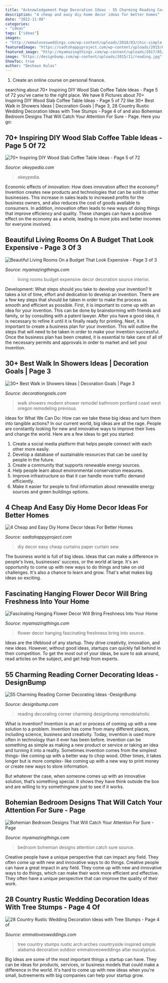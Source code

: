 ```yaml
---
title: "Acknowledgement Page Decoration Ideas - 55 Charming Reading Corner Decorating Ideas -designbump"
description: "4 cheap and easy diy home decor ideas for better homes"
date: "2022-11-08"
categories:
- "ideas"
tags: ["ideas"]
images:
- "http://emmalovesweddings.com/wp-content/uploads/2018/03/chic-simple-wedding-arch-ideas-with-tree-stumps.jpg"
featuredImage: "https://sadtohappyproject.com/wp-content/uploads/2015/01/how-to-make-no-sew-curtains-out-of-sheets.jpg"
featured_image: "http://myamazingthings.com/wp-content/uploads/2017/05/bohemian-bedroom-12.jpg"
image: "https://designbump.com/wp-content/uploads/2015/11/reading.jpg"
ShowToc: true
author: "Deshaun Kulas"
---
```



1. Create an online course on personal finance.

	

		
searching about 70+ Inspiring DIY Wood Slab Coffee Table Ideas - Page 5 of 72 you've came to the right place. We have 8 Pictures about 70+ Inspiring DIY Wood Slab Coffee Table Ideas - Page 5 of 72 like 30+ Best Walk in Showers Ideas | Decoration Goals | Page 3, 28 Country Rustic Wedding Decoration Ideas with Tree Stumps - Page 4 of and also Bohemian Bedroom Designs That Will Catch Your Attention For Sure - Page. Here you go:
		
    
## 70+ Inspiring DIY Wood Slab Coffee Table Ideas - Page 5 Of 72

<img loading=lazy src="https://okeypedia.com/wp-content/uploads/2018/11/70-Inspiring-DIY-Wood-Slab-Coffee-Table-Ideas-5.jpg" onerror="this.onerror=null;this.src='https://tse3.mm.bing.net/th?id=OIP.1s1t7Boc35EtdxxDyMCcjgHaJ4&amp;pid=15.1';" alt="70+ Inspiring DIY Wood Slab Coffee Table Ideas - Page 5 of 72">

_Source: okeypedia.com_

>okeypedia. 

	

Economic effects of innovation: How does innovation affect the economy?
Invention creates new products and technologies that can be sold to other businesses. This increase in sales leads to increased profits for the business owners, and also reduces the cost of goods available to consumers. In addition, innovation often leads to new ways of doing things that improve efficiency and quality. These changes can have a positive effect on the economy as a whole, leading to more jobs and better incomes for everyone involved.

    
## Beautiful Living Rooms On A Budget That Look Expensive - Page 3 Of 3

<img loading=lazy src="http://myamazingthings.com/wp-content/uploads/2017/04/living-room-home-decor-decorating-ideas-on-a_idea-for-home-decoration_ideas_curtain-design-ideas-gel-nail-designs-bathroom-tile-garden-acrylic-bar-loft-modern-interior_797x575.jpg" onerror="this.onerror=null;this.src='https://tse3.mm.bing.net/th?id=OIP.SmBtCt3dwDQ2h8hIWTZL5AHaFV&amp;pid=15.1';" alt="Beautiful Living Rooms On a Budget That Look Expensive - Page 3 of 3">

_Source: myamazingthings.com_

>living rooms budget expensive decor decoration source interior. 

	

Development: What steps should you take to develop your invention?
It takes a lot of time, effort and dedication to develop an invention. There are a few key steps that should be taken in order to make the process as smooth and efficient as possible. First, it is important to come up with an idea for your invention. This can be done by brainstorming with friends and family, or by consulting with a patent lawyer. After you have a good idea, it is necessary to refine it until it is finally ready for printing. Next, it is important to create a business plan for your invention. This will outline the steps that will need to be taken in order to make your invention successful. Once the business plan has been created, it is essential to take care of all of the necessary permits and approvals in order to market and sell your invention.

    
## 30+ Best Walk In Showers Ideas | Decoration Goals | Page 3

<img loading=lazy src="https://www.decorationgoals.com/wp-content/uploads/2017/02/Stylish-Walk-in-Shower.jpg" onerror="this.onerror=null;this.src='https://tse2.mm.bing.net/th?id=OIP.rbIk4m4XaoG2wJTKoOtTnQHaKi&amp;pid=15.1';" alt="30+ Best Walk in Showers Ideas | Decoration Goals | Page 3">

_Source: decorationgoals.com_

>walk showers modern shower remodel bathroom portland coast west oregon remodeling previous. 

	

Ideas for What We Can Do: How can we take these big ideas and turn them into tangible actions?
In our current world, big ideas are all the rage. People are constantly looking for new and innovative ways to improve their lives and change the world. Here are a few ideas to get you started: 
1. Create a social media platform that helps people connect with each other more easily. 
2. Develop a database of sustainable resources that can be used by people in the future. 
3. Create a community that supports renewable energy sources. 
4. Help people learn about environmental conservation measures. 
5. Improve infrastructure so that it can handle more traffic demand efficiently. 
6. Make it easier for people to find information about renewable energy sources and green buildings options.

    
## 4 Cheap And Easy Diy Home Decor Ideas For Better Homes

<img loading=lazy src="https://sadtohappyproject.com/wp-content/uploads/2015/01/how-to-make-no-sew-curtains-out-of-sheets.jpg" onerror="this.onerror=null;this.src='https://tse1.mm.bing.net/th?id=OIP.Ge-sjIBomUzGjLC-wH9ZIwHaKv&amp;pid=15.1';" alt="4 Cheap and Easy Diy Home Decor Ideas For Better Homes">

_Source: sadtohappyproject.com_

>diy decor easy cheap curtains paper curtain sew. 

	

The business world is full of big ideas. Ideas that can make a difference in people's lives, businesses' success, or the world at large. It's an opportunity to come up with new ways to do things and take on old challenges. It's also a chance to learn and grow. That's what makes big ideas so exciting.

    
## Fascinating Hanging Flower Decor Will Bring Freshness Into Your Home

<img loading=lazy src="https://myamazingthings.com/wp-content/uploads/2017/05/flower-decor-1.jpg" onerror="this.onerror=null;this.src='https://tse1.mm.bing.net/th?id=OIP.8kc-03_WG0qSPKS_GqJZXAHaLH&amp;pid=15.1';" alt="Fascinating Hanging Flower Decor Will Bring Freshness Into Your Home">

_Source: myamazingthings.com_

>flower decor hanging fascinating freshness bring into source. 

	

Ideas are the lifeblood of any startup. They drive creativity, innovation, and new ideas. However, without good ideas, startups can quickly fall behind in their competition. To get the most out of your ideas, be sure to ask around, read articles on the subject, and get help from experts.

    
## 55 Charming Reading Corner Decorating Ideas -DesignBump

<img loading=lazy src="https://designbump.com/wp-content/uploads/2015/11/reading.jpg" onerror="this.onerror=null;this.src='https://tse3.mm.bing.net/th?id=OIP.Qx2dXKhaCcV4mVuMc1N0mAHaLF&amp;pid=15.1';" alt="55 Charming Reading Corner Decorating Ideas -DesignBump">

_Source: designbump.com_

>reading decorating corner charming designbump remodelaholic. 

	

What is invention?
Invention is an act or process of coming up with a new solution to a problem. Invention has come from many different places, including science, business and creativity. Today, invention is used more often in technology than it ever has been before. 
Invention can be something as simple as making a new product or service or taking an idea and turning it into a reality. Sometimes invention comes from the simplest things- like coming up with a better way to chop wood. Other times, it takes longer but is more complex- like coming up with a new way to print money or create new ways to store information. 

But whatever the case, when someone comes up with an innovative solution, that’s something special. It shows they have think outside the box and are willing to try somethingnew just to see if it works.

    
## Bohemian Bedroom Designs That Will Catch Your Attention For Sure - Page

<img loading=lazy src="http://myamazingthings.com/wp-content/uploads/2017/05/bohemian-bedroom-12.jpg" onerror="this.onerror=null;this.src='https://tse3.mm.bing.net/th?id=OIP.SGbk_xuDxrm_bhzYvlO3cgHaKZ&amp;pid=15.1';" alt="Bohemian Bedroom Designs That Will Catch Your Attention For Sure - Page">

_Source: myamazingthings.com_

>bedroom bohemian designs attention catch sure source. 

	

Creative people have a unique perspective that can impact any field. They often come up with new and innovative ways to do things.
Creative people can have a great impact in any field. They come up with new and innovative ways to do things, which can make their work more efficient and effective. They often have a unique perspective that can improve the quality of their work.

    
## 28 Country Rustic Wedding Decoration Ideas With Tree Stumps - Page 4 Of

<img loading=lazy src="http://emmalovesweddings.com/wp-content/uploads/2018/03/chic-simple-wedding-arch-ideas-with-tree-stumps.jpg" onerror="this.onerror=null;this.src='https://tse2.mm.bing.net/th?id=OIP.J-jtml5e3sdoEJluEeVGQwHaKD&amp;pid=15.1';" alt="28 Country Rustic Wedding Decoration Ideas with Tree Stumps - Page 4 of">

_Source: emmalovesweddings.com_

>tree country stumps rustic arch arches countryside inspired simple alabama decoration outdoor emmalovesweddings altar eucalyptus. 

	

Big ideas are some of the most important things a startup can have. They can be ideas for products, services, or business models that could make a difference in the world. It's hard to come up with new ideas when you're small, butreements with big companies can help your startup grow.

